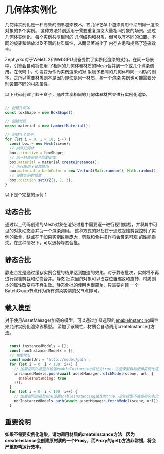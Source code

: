 # 几何体实例化

几何体实例化是一种高效的图形渲染技术，它允许在单个渲染调用中绘制同一渲染对象的多个实例。
这种方法特别适用于需要重复渲染大量相同对象的场景。通过几何体实例化，每个实例共享相同的
几何结构和材质，但可以有不同的位置、不同的旋转和缩放以及不同的材质属性，从而显著减少了
内存占用和提高了渲染效率。

Zephyr3d对于WebGL2和WebGPU设备提供了实例化渲染的支持。在同一场景中，引擎会自动将使用
了相同的几何体和材质的Mesh合并到一个或几个渲染调用。在代码中，你需要为作为实例渲染的对
象赋予相同的几何体和同一材质的副本。之所以需要材质副本是因为即使是同一材质，每一个渲染
实例也可能需要分别设置不同的材质属性。

以下代码创建了若干盒子，通过共享相同的几何体和材质来进行实例化渲染。

```javascript

// 创建几何体
const boxShape = new BoxShape();

// 创建材质
const material = new LambertMaterial();

// 创建几个盒子
for (let i = 0; i < 10; i++) {
  const box = new Mesh(scene);
  // 共享几何体
  box.primitive = boxShape;
  // 同一材质创建不同的副本
  box.material = material.createInstance();
  // 为材质副本设置颜色
  box.material.albedoColor = new Vector4(Math.random(), Math.random(), Math.random(), 1);
  // 设置实例的位置
  box.position.setXYZ(1, 2, 3);
}

```

以下是个完整的示例：

<div class="showcase" case="tut-44"></div>

## 动态合批

通过以上代码创建的Mesh对象在渲染过程中需要逐一进行视锥剪裁，并将其中可见的对象动态合并为一个渲染调用。
这种方式的好处在于通过视锥剪裁控制了实例的数量，缺点在于如果实例数量庞大，剪裁和合并操作将会带来可观
的性能损失。在这种情况下，可以选择静态合批。

## 静态合批

静态合批是通过缓存实例合批的结果达到加速的效果。对于静态批次，实例将不再进行视锥剪裁和动态合并。静态
批次里的对象可以改变位置缩放和旋转，材质副本的属性改变将不再生效。静态合批的使用也很简单，只需要创建
一个BatchGroup节点作为所有渲染实例的父节点即可。

<div class="showcase" case="tut-45"></div>

## 载入模型

对于使用AssetManager加载的模型，可以通过加载选项的[enableInstancing](/doc/markdown/./scene.modelfetchoptions)属性来允许实例化渲染该模型。
添加了该属性，材质会自动调用createInstance()方法。

```javascript

  const instancedModels = [];
  const nonInstancedModels = [];
  // 模型地址
  const modelUrl = 'http://model/path';
  for (let i = 0; i < 100; i++) {
    // 加载相同的模型并设置enableInstancing属性为true，这些模型自动使用实例化渲染
    instancedModels.push(await assetManager.fetchModel(scene, url, {
      enableInstancing: true
    }));
  }
  for (let i = 0; i < 100; i++) {
    // 加载相同的模型但未设置enableInstancing属性为true，这些模型不会使用实例化渲染
    nonInstancedModels.push(await assetManager.fetchModel(scene, url));
  }

```

## 重要说明

**如果不需要实例化渲染，请勿调用材质的createInstance方法，因为createInstance会创建原材质的一个Proxy，而Proxy的get()方法非常慢，将会严重影响运行效率。**
